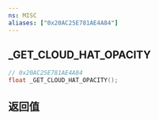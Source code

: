```yaml
---
ns: MISC
aliases: ["0x20AC25E781AE4A84"]
---
```

## _GET_CLOUD_HAT_OPACITY

```c
// 0x20AC25E781AE4A84
float _GET_CLOUD_HAT_OPACITY();
```


## 返回值
